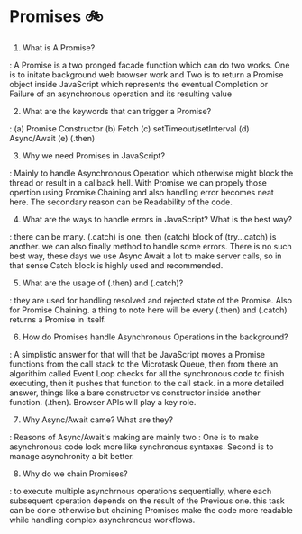 # Promises 🚲
1. What is A Promise?

: A Promise is a two pronged facade function which can do two works. One is to initate background web browser work and Two is to return a Promise object inside JavaScript which represents the eventual Completion or Failure of an asynchronous operation and its resulting value

2. What are the keywords that can trigger a Promise?

: (a) Promise Constructor (b) Fetch (c) setTimeout/setInterval (d) Async/Await (e) (.then)

3. Why we need Promises in JavaScript?

: Mainly to handle Asynchronous Operation which otherwise might block the thread or result in a callback hell. With Promise we can propely those opertion using Promise Chaining and also handling error becomes neat here. The secondary reason can be Readability of the code.

4. What are the ways to handle errors in JavaScript? What is the best way?

: there can be many. (.catch) is one. then (catch) block of (try...catch) is another. we can also finally method to handle some errors. There is no such best way, these days we use Async Await a lot to make server calls, so in that sense Catch block is highly used and recommended.

5. What are the usage of (.then) and (.catch)?

: they are used for handling resolved and rejected state of the Promise. Also for Promise Chaining. a thing to note here will be every (.then) and (.catch) returns a Promise in itself.

6. How do Promises handle Asynchronous Operations in the background?

: A simplistic answer for that will that be JavaScript moves a Promise functions from the call stack to the Microtask Queue, then from there an algorithim called Event Loop checks for all the synchronous code to finish executing, then it pushes that function to the call stack. in a more detailed answer, things like a bare constructor vs constructor inside another function. (.then). Browser APIs will play a key role.

7. Why Async/Await came? What are they?

: Reasons of Async/Await's making are mainly two : One is to make asynchronous code look more like synchronous syntaxes. Second is to manage asynchronity a bit better.

8. Why do we chain Promises?

: to execute multiple asynchrnous operations sequentially, where each subsequent operation depends on the result of the Previous one. this task can be done otherwise but chaining Promises make the code more readable while handling complex asynchronous workflows.